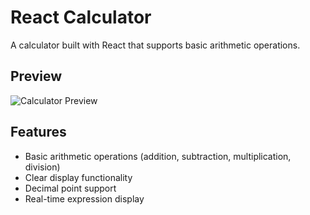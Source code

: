 # React Calculator

A  calculator built with React that supports basic arithmetic operations.

## Preview

![Calculator Preview](.src/assets/calculator.png)

## Features

- Basic arithmetic operations (addition, subtraction, multiplication, division)
- Clear display functionality
- Decimal point support
- Real-time expression display
